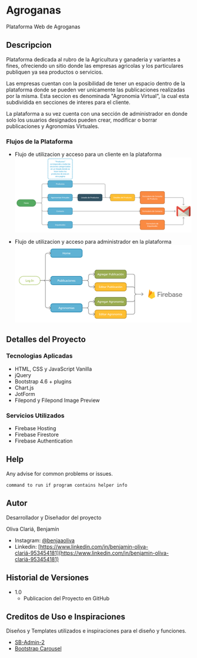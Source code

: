 # Agroganas

Plataforma Web de Agroganas

## Descripcion

Plataforma dedicada al rubro de la Agricultura y ganaderia y variantes a fines, ofreciendo un sitio donde las empresas agricolas y los particulares publiquen ya sea productos o servicios.

Las empresas cuentan con la posibilidad de tener un espacio dentro de la plataforma donde se pueden ver unicamente las publicaciones realizadas por la misma. Esta seccion es denominada "Agronomia Virtual", la cual esta subdividida en secciones de interes para el cliente.

La plataforma a su vez cuenta con una sección de administrador en donde solo los usuarios designados pueden crear, modificar o borrar publicaciones y Agronomias Virtuales.

### Flujos de la Plataforma

* Flujo de utilizacion y acceso para un cliente en la plataforma
![alt text](assets/Flujo-Cliente.png)

* Flujo de utilizacion y acceso para administrador en la plataforma
![alt text](assets/Flujo-Administrador.png)

## Detalles del Proyecto

### Tecnologias Aplicadas

* HTML, CSS y JavaScript Vanilla
* jQuery
* Bootstrap 4.6 + plugins
* Chart.js
* JotForm
* Filepond y Filepond Image Preview

### Servicios Utilizados

* Firebase Hosting
* Firebase Firestore
* Firebase Authentication

## Help

Any advise for common problems or issues.
```
command to run if program contains helper info
```

## Autor

Desarrollador y Diseñador del proyecto

Oliva Clariá, Benjamín  
 * Instagram: [@benjaaoliva](https://instagram.com/benjaaoliva/)
* Linkedin: [https://www.linkedin.com/in/benjamin-oliva-clariá-953454181](https://www.linkedin.com/in/benjamin-oliva-clariá-953454181)

## Historial de Versiones

* 1.0
    * Publicacion del Proyecto en GitHub

## Creditos de Uso e Inspiraciones

Diseños y Templates utilizados e inspiraciones para el diseño y funciones.
* [SB-Admin-2](https://startbootstrap.com/theme/sb-admin-2)
* [Bootstrap Carousel](https://getbootstrap.com/docs/4.0/examples/carousel/)
